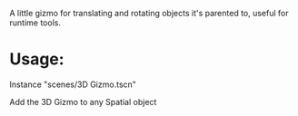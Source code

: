 A little gizmo for translating and rotating objects it's parented to, useful for runtime tools.

# Usage:

Instance "scenes/3D Gizmo.tscn"

Add the 3D Gizmo to any Spatial object
